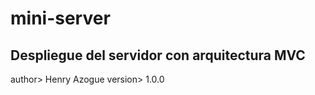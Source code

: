 # mini-server
## Despliegue del servidor con arquitectura MVC ##
author> Henry Azogue
version> 1.0.0
